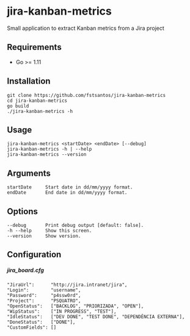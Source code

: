 # jira-kanban-metrics

Small application to extract Kanban metrics from a Jira project

## Requirements
* Go >= 1.11

## Installation
```
git clone https://github.com/fstsantos/jira-kanban-metrics
cd jira-kanban-metrics
go build
./jira-kanban-metrics -h
```


## Usage
```
jira-kanban-metrics <startDate> <endDate> [--debug]
jira-kanban-metrics -h | --help
jira-kanban-metrics --version
```

## Arguments
```
startDate     Start date in dd/mm/yyyy format.
endDate       End date in dd/mm/yyyy format.
```

## Options
```
--debug       Print debug output [default: false].
-h --help     Show this screen.
--version     Show version.
```

## Configuration

##### jira_board.cfg
```
"JiraUrl":      "http://jira.intranet/jira",
"Login":        "username",
"Password":     "p4ssw0rd",
"Project":      "PSQUATRO",
"OpenStatus":   ["BACKLOG", "PRIORIZADA", "OPEN"],
"WipStatus":    ["IN PROGRESS", "TEST"],
"IdleStatus":   ["DEV DONE", "TEST DONE", "DEPENDÊNCIA EXTERNA"],
"DoneStatus":   ["DONE"],
"CustomFields": []
```
